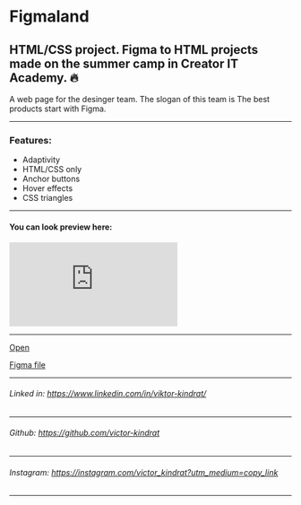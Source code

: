 # Figmaland
HTML/CSS project. Figma to HTML projects made on the summer camp in Creator IT Academy. 🔥
---

A web page for the desinger team. The slogan of this team is The best products start with Figma.

---
### Features: 
- Adaptivity
- HTML/CSS only
- Anchor buttons
- Hover effects
- CSS triangles
---

#### You can look preview here:

![preview](https://files.fm/thumb_show.php?i=a3pr82bjz "preview")

---
[Open](https://victor-kindrat.github.io/FigmaLand/)

[Figma file](https://www.figma.com/file/EIzswWcQc7DsD6KO3GwLsY/Figmaland--Business-Landing-page-(Community)?node-id=65%3A122)

---

###### Linked in: https://www.linkedin.com/in/viktor-kindrat/
---
###### Github: https://github.com/victor-kindrat
---
###### Instagram: https://instagram.com/victor_kindrat?utm_medium=copy_link
---
